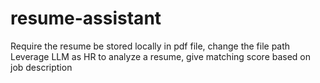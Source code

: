 # resume-assistant
Require the resume be stored locally in pdf file, change the file path
Leverage LLM as HR to analyze a resume, give matching score based on job description 

